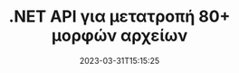 ---
############################# Static ############################
layout: "product"
date: 2023-03-31T15:15:25
draft: false

product: "Conversion"
product_tag: "conversion"
platform: .NET
platform_tag: net

############################# Head ############################
head_title: "C# .NET Document Conversion API | Μετατροπή PDF Word Excel PPTX Εικόνων HTML"
head_description: "C# .NET Document Conversion API. Μετατροπή PDF Word DOC DOCX, υπολογιστικά φύλλα Excel PPT PPTX, HTML, PSD, MPT MPP, Email MSG EMLX, AutoCAD και μορφές αρχείων εικόνας."

############################# Header ############################
title: ".NET API για μετατροπή 80+ μορφών αρχείων"
description: "Απλό API για ενσωμάτωση της λειτουργικότητας μετατροπής εγγράφων και εικόνας σε εφαρμογές .NET χωρίς εγκατάσταση εξωτερικού λογισμικού."
button:
    enable: true
    icon: "fas fa-arrow-down"
    label: "Κατεβάστε δωρεάν δοκιμή"
    link: "https://downloads.groupdocs.com/conversion/net"

############################# SubMenu ############################
submenu:
    enable: true
    
    left:
        img_alt: "GroupDocs.Conversion for .NET"
        image: "https://www.groupdocs.cloud/templates/groupdocs/images/product-logos/groupdocs-conversion-net.png"
        product: "GroupDocs.Conversion"
        platform: ".NET"

    middle:
        button:
            # button loop
            - link: "#overview"
              text: "ΣΦΑΙΡΙΚΗ ΕΙΚΟΝΑ"

            # button loop
            - link: "#features"
              text: "Χαρακτηριστικά"

            # button loop
            - link: "#support"
              text: "Υποστήριξη"

            # button loop
            - link: "https://products.groupdocs.app/conversion"
              text: "Ζωντανή επίδειξη"

            # button loop
            - link: "https://purchase.groupdocs.com/pricing/conversion/net"
              text: "Τιμολόγηση"

    right:
        link_download: "https://www.nuget.org/packages/GroupDocs.Conversion"
        link_learn: "https://docs.groupdocs.com/conversion/net/"
        link_buy: "https://purchase.groupdocs.com"

############################# Overview ############################
overview:
    enable: true
    content: |
      Το GroupDocs.Conversion for .NET προσφέρει ένα απλό σύνολο API, επιτρέποντας στους προγραμματιστές να δημιουργήσουν ισχυρές εφαρμογές μετατροπής εγγράφων σε C#, ASP.NET και άλλες τεχνολογίες που σχετίζονται με το .NET. Το API GroupDocs.Conversion for .NET παρέχει γρήγορη, αποτελεσματική και αξιόπιστη λύση μετατροπής αρχείων στους τελικούς χρήστες σας. Υποστηρίζει την εκτέλεση ακριβών μετατροπών μεταξύ όλων των δημοφιλών μορφών επιχειρηματικών εγγράφων, όπως: PDF, HTML, Email, έγγραφα Microsoft Word, υπολογιστικά φύλλα Excel, παρουσιάσεις PowerPoint, Project, Photoshop, CorelDraw, AutoCAD, διαγράμματα, μορφές αρχείων εικόνας ράστερ και πολλά άλλα. Η βιβλιοθήκη μετατροπέα εγγράφων εντοπίζει αυτόματα τη μορφή εγγράφου προέλευσης και σας δίνει όλο τον έλεγχο για να μετατρέψετε είτε ολόκληρο το έγγραφο είτε συγκεκριμένες σελίδες στην επιθυμητή μορφή εξόδου. Είναι πιο εύκολο να αντικαταστήσετε τις γραμματοσειρές που λείπουν με τις προτιμώμενες και να προσθέσετε υδατογραφήματα κειμένου ή εικόνας σε οποιαδήποτε σελίδα εγγράφου.

      Το GroupDocs.Conversion for .NET μπορεί να χρησιμοποιηθεί για την ανάπτυξη εφαρμογών σε οποιοδήποτε περιβάλλον ανάπτυξης που στοχεύει την πλατφόρμα .NET. Είναι συμβατό με όλες τις γλώσσες που βασίζονται στο .NET και υποστηρίζει δημοφιλή λειτουργικά συστήματα (Windows, Linux, MacOS) όπου μπορούν να εγκατασταθούν πλαίσια Mono ή .NET (συμπεριλαμβανομένου του .NET Core).
    tabs:
      enable: true
      
      ## TAB ONE ##
      tab_one:
        description: |
          Ακολουθεί μια επισκόπηση του GroupDocs.Conversion for .NET:
        
        right:
          enable: true
          icon: "fab fa-html5"
          title: "ΣΦΑΙΡΙΚΗ ΕΙΚΟΝΑ"
          content: |
            * Αυτόματος εντοπισμός τύπου αρχείου
            * Μετατροπή εγγράφων
            * Μετατροπή Παρουσιάσεων
            * Μετατροπή υπολογιστικών φύλλων
            * Μετατροπή ράστερ εικόνων
            * Μετατροπή εγγράφων PDF
            * Μετατροπή άλλων μορφών
            * Εφαρμογή υδατογραφήματος
            * Καθορίστε τον κωδικό πρόσβασης αρχείου
            * Προσαρμογή μετατροπής

      ## TAB TWO ##
      tab_two:
        description: |
          Το GroupDocs.Conversion for .NET υποστηρίζει τη μετατροπή μεταξύ όλων των δημοφιλών και των κοινώς χρησιμοποιούμενων [μορφών αρχείων εγγράφων](https://docs.groupdocs.com/conversion/net/supported-document-formats/).

        left:
          enable: true
          table:
            # table loop
            - title: "Μετατροπή από:"
              content: |
                * **Έγγραφα**: DOC, DOCX, DOCM, DOT, DOTX, DOTM, RTF, TXT, ODT, OTT
                * **Υπολογιστικά φύλλα**: XLS, XLSX, XLSM, XLSB, CSV, XLS2003, ODS, TSV, XLT, XLTX, XLTM, XLAM, FODS, SXC
                * **Παρουσιάσεις**: PPT, PPTX, PPS, PPSX, ODP, POT, POTX, POTM, PPTM, PPSM, FODP
                * **Εικόνες**: TIF, TIFF, JPG, JPEG, PNG, GIF, BMP, ICO, DIB, JPC, JPEG-LS, JPEG2000
                * **Φορητό**: PDF, XPS, OXPS, EPUB
                * **HTML**: HTM, HTML, MHTML
                * **Metafiles**: EMZ, WMZ
                * **PhotoShop**: PSD
                * **Έργο**: MPP, MPT, MPX
                * **Outlook**: PST, OST
                * **Ηλεκτρονικό ταχυδρομείο**: MSG, EML, EMLX
                * **Διαγράμματα**: VSD, VSDX, VSDM, VSS, VSSM, VST, VSTM, VSX, VTX, VDW, VDX, SVG, SVGZ
                * **AutoCAD**: DXF, DWG, DWF, STL, IFC, DWT
                * **PostScript**: EPS, PS, PSL, CGM
                * **CorelDRAW**: CDR, CMX
                * **Άλλο**: VCF, PLT, LGS, OTG, MD, AI, LOG

        right:
          enable: true
          table:
            # table loop
            - title: "Μετατροπή σε:"
              content: |
                * **Έγγραφα**: DOC, DOCX, DOCM, DOT, DOTX, DOTM, RTF, TXT, ODT, OTT
                * **Υπολογιστικά φύλλα**: XLS, XLSX, XLSM, XLSB, CSV, XLS2003, TSV, XLTX, ODS, XLAM, FODS, DIF, SXC
                * **Παρουσιάσεις**: PPT, PPTX, PPS, PPSX, ODP, POTX, POTM, PPTM, PPSM, FODP
                * **Εικόνες**: TIF, TIFF, JPG, JPEG, PNG, GIF, BMP, ICO, JPEG2000
                * **Μετα-αρχεία**: EMF, WMF, EMZ, WMZ
                * **Διαγράμματα**: SVGZ
                * **Φορητό**: PDF, XPS
                * **HTML**: HTM, HTML, MHTML
                * **Άλλα**: MD

      ## TAB THREE ##
      tab_three:
        description: |
          Το GroupDocs.Conversion for .NET υποστηρίζει τα ακόλουθα λειτουργικά συστήματα, Frameworks και Package Managers:
      
        left:
          enable: true
          table:
            # table loop
            - icon: "fab fa-windows"
              title: "Λειτουργικά συστήματα"
              content: |
                Windows Desktop, Windows Server, Windows Azure, Linux, MacOS

            # table loop
            - icon: "fas fa-code"
              title: "Υποστηριζόμενα πλαίσια"
              content: |
                Frameworks: .NET Framework, .NET Standard, .NET Core, Mono

        right:
          enable: true
          table:
            # table loop
            - icon: "fas fa-box"
              title: "Διαχειριστής πακέτων"
              content: |
                Nuget

            # table loop
            - icon: "fas fa-tools"
              title: "Διαχειριστής πακέτων"
              content: |
                Microsoft Visual Studio, Xamarin, MonoDevelop

############################# Features ############################
features:
    enable: true
    title: "Λειτουργίες GroupDocs.Conversion for .NET"

    feature:
      # feature loop
      - icon: "fas fa-copy"
        content: "Εύκολη ενσωμάτωση & μετρημένη άδεια χρήσης"

      # feature loop
      - icon: "fas fa-eye"
        content: "Ορίστε την προεπιλεγμένη επιλογή ζουμ κατά τη μετατροπή σε λέξεις, διαφάνειες ή κελιά"

      # feature loop
      - icon: "fas fa-bolt"
        content: "Μετατροπή σε/από όλες τις δημοφιλείς μορφές εικόνας ράστερ και αντιστοίχιση DPI, ύψος και πλάτος εικόνας"
      
      # feature loop
      - icon: "fas fa-file-powerpoint"
        content: "Μετατροπή PDF και εικόνας σε κλίμακα του γκρι και γραμμικοποίηση εγγράφου PDF για τον Ιστό"

      # feature loop
      - icon: "fas fa-code"
        content: "Καθορίστε το επίπεδο σελιδοδείκτη, το επίπεδο κεφαλίδας και το διευρυμένο επίπεδο στη μετατροπή Word σε PDF/XPS"

      # feature loop
      - icon: "fas fa-cloud"
        content: "Διαμόρφωση και τοποθέτηση υδατογραφήματος στο μετατρεπόμενο έγγραφο ως φόντο στην οθόνη πίσω από το κείμενο"

      # feature loop
      - icon: "fas fa-remove-format"
        content: "Απόδοση κεφαλίδας ηλεκτρονικού ταχυδρομείου κατά τη μετατροπή από το ηλεκτρονικό ταχυδρομείο"

      # feature loop
      - icon: "fas fa-comment-slash"
        content: "Ορίστε προσαρμοσμένους καταλόγους γραμματοσειρών και ρητά Φόρτωση/Αντικατάσταση γραμματοσειράς κατά τη μετατροπή εγγράφου"

      # feature loop
      - icon: "fas fa-location-arrow"
        content: "Ορισμός προεπιλεγμένης γραμματοσειράς για αντικατάσταση γραμματοσειρών που λείπουν για μετατροπή εγγράφων, διαφανειών και υπολογιστικών φύλλων"

      # feature loop
      - icon: "fas fa-wrench"
        content: "Μετατροπή υπολογιστικού φύλλου με γραμμές πλέγματος & κατάργηση σχολίων από διαφάνειες κατά τη μετατροπή"

      # feature loop
      - icon: "fas fa-columns"
        content: "Μετατροπή συγκεκριμένων σελίδων εγγράφων ως μορφή PDF & Μετατροπή συγκεκριμένου εύρους κελιών σε υπολογιστικά φύλλα"

      # feature loop
      - icon: "fas fa-file-word"
        content: "Εμφάνιση κρυφών φύλλων και παράλειψη κενών σειρών και στηλών κατά τη μετατροπή υπολογιστικών φύλλων"

      # feature loop
      - icon: "fas fa-envelope"
        content: "Μετρήστε τις συνολικές σελίδες ενός εγγράφου και ορίστε τον κωδικό πρόσβασης σε μη προστατευμένο έγγραφο κατά τη μετατροπή"

      # feature loop
      - icon: "fas fa-print"
        content: "Επιλογή κατάργησης σχολιασμών και ενσωματωμένων αρχείων από το PDF"

      # feature loop
      - icon: "fas fa-file-archive"
        content: "Δημιουργήστε σήμανση συμβατή με HTML 5 κατά τη μετατροπή σε HTML"

      # feature loop
      - icon: "fas fa-lock"
        content: "Αυτόματος εντοπισμός τύπου πηγής και επιστροφή όλων των πιθανών μετατροπών κατά τη μετατροπή από τη ροή"

      # feature loop
      - icon: "fas fa-file-code"
        content: "Δυνατότητα επιστροφής κάθε σελίδας σε ξεχωριστή ροή κατά τη μετατροπή σε PDF ή HTML"
      
      # feature loop
      - icon: "fas fa-fill-drip"
        content: "Εμφάνιση/Απόκρυψη σήμανσης, σχολίων & παρακολούθησης αλλαγών κατά τη μετατροπή από το Word"

      # feature loop
      - icon: "fas fa-file-excel"
        content: "Μετατροπή DOCX σε Tiff G3 με επιλογή σκίασης"

      # feature loop
      - icon: "fas fa-heading"
        content: "Μετατροπή συγκεκριμένων διατάξεων κατά τη μετατροπή από έγγραφο CAD"

      # feature loop
      - icon: "fas fa-project-diagram"
        content: "Αυτόματη ονομασία κατά την αποθήκευση του εγγράφου που μετατράπηκε σε αρχείο"

      # feature loop
      - icon: "fas fa-cube"
        content: "Υποστήριξη μετρημένης άδειας για χρέωση βάσει της χρήσης του API"

      # feature loop
      - icon: "fab fa-uncharted"
        content: "Μετατροπή διαγραμμάτων σε μορφές αρχείων επεξεργασίας κειμένου"
      
      # feature loop
      - icon: "fab fa-uncharted"
        content: "Προσθέστε αριθμούς σελίδων κατά τη μετατροπή HTML σε έγγραφο επεξεργασίας κειμένου"

      # feature loop
      - icon: "fab fa-uncharted"
        content: "Μετατροπή εγγράφων XML σε οποιαδήποτε μορφή χωρίς μετασχηματισμό"

      # feature loop
      - icon: "fab fa-uncharted"
        content: "Παρακολούθηση της προόδου μετατροπής αρχείων (Έναρξη, Τέλος) απευθείας από την εφαρμογή πελάτη"

    more_feature:
      # more_feature_loop
      - title: "Μετατρέψτε εύκολα μορφές εγγράφων"
        content: |
          Χρησιμοποιώντας το GroupDocs.Conversion for .NET, η μετατροπή μορφής αρχείου εγγράφου είναι πολύ εύκολη. Το παρακάτω παράδειγμα σάς δείχνει πώς να μετατρέψετε ένα αρχείο PDF σε αρχείο DOC χρησιμοποιώντας το C#:  
            
          {features.more_feature.step1} 
          {features.more_feature.step2} 
          {features.more_feature.step3} 
            
          ```csharp    
           // Φορτώστε το αρχείο προέλευσης DOCX για μετατροπή
          var converter = new GroupDocs.Conversion.Converter("input.docx");
          // Προετοιμασία επιλογών μετατροπής για τη μορφή στόχου PDF
          var convertOptions = converter.GetPossibleConversions()["pdf"].ConvertOptions;
          // Μετατροπή σε μορφή PDF
          converter.Convert("output.pdf", convertOptions);
          ```
            
      # more_feature_loop
      - title: "Μετατροπή σε μορφές εικόνας"
        content: "Το GroupDocs.Conversion for .NET μπορεί να χρησιμοποιηθεί για την ανάπτυξη εφαρμογών σε οποιοδήποτε περιβάλλον ανάπτυξης που στοχεύει την πλατφόρμα .NET. Είναι συμβατό με όλες τις γλώσσες που βασίζονται στο .NET και υποστηρίζει δημοφιλή λειτουργικά συστήματα (Windows, Linux, MacOS) όπου μπορούν να εγκατασταθούν πλαίσια Mono ή .NET (συμπεριλαμβανομένου του .NET Core)."

      # more_feature_loop
      - title: "Υποστηρίζει διάφορους τύπους μορφής PDF"
        content: |
          Το API GroupDocs.Conversion for .NET υποστηρίζει τη μετατροπή εγγράφων στους ακόλουθους τύπους/μορφές PDF:  
            
          * PdfA_1A
          * PdfA_1B
          * PdfA_2A
          * PdfA_3A
          * PdfA_2B
          * PdfA_2U
          * PdfA_3B
          * PdfA_3U
          * v1_3
          * v1_4
          * v1_5
          * v1_6
          * v1_7
          * PdfX_1A
          * PdfX3

############################# Support ############################
support:
    enable: true

############################# Solutions ############################
solutions:
    enable: true
    title: "Το GroupDocs.Conversion προσφέρει API μετατροπής εγγράφων για άλλα δημοφιλή περιβάλλοντα ανάπτυξης"

    solution:
        # solution loop
        - img_alt: "GroupDocs.Conversion για Java"
          image: "https://www.groupdocs.cloud/templates/groupdocs/images/product-logos/groupdocs-conversion-java.png"
          product: "GroupDocs.Conversion"
          platform: "Ιάβα"
          link: "/conversion/java/"

############################# Back to top ###############################
back_to_top:
  enable: true
---